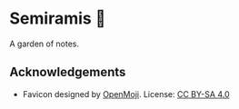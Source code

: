 # Semiramis 🍃

A garden of notes.

## Acknowledgements

- Favicon designed by [OpenMoji](https://openmoji.org). License: [CC BY-SA 4.0](https://creativecommons.org/licenses/by-sa/4.0/#)
